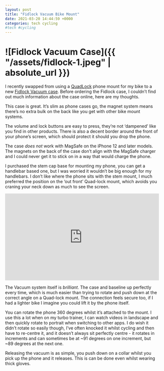 ```yaml
---
layout: post
title: "Fidlock Vacuum Bike Mount"
date: 2021-03-20 14:44:59 +0000
categories: tech cycling
#tech #cycling
---
```


# ![Fidlock Vacuum Case]({{ "/assets/fidlock-1.jpeg" | absolute_url }})

I recently swapped from using a [QuadLock](https://www.quadlockcase.co.uk/collections/shop-ride/products/iphone-bike-kit-all-devices) phone mount for my bike to a new [Fidlock Vacuum case](https://www.fidlock-bike.com/vacuum/). Before ordering the Fidlock case, I couldn’t find out much information about the case online, here are my thoughts.

This case is great. It’s slim as phone cases go, the magnet system means there’s no extra bulk on the back like you get with other bike mount systems.

The volume and lock buttons are easy to press, they’re not ‘dampened’ like you find in other products. There is also a decent border around the front of your phone’s screen, which should protect it should you drop the phone.

The case _does not_ work with MagSafe on the iPhone 12 and later models. The magnets on the back of the case don’t align with the MagSafe charger and I could never get it to stick on in a way that would charge the phone. 

I purchased the stem cap base for mounting my phone, you can get a handlebar based one, but I was worried it wouldn’t be big enough for my handlebars. I don’t like where the phone sits with the stem mount, I much preferred the position on the ‘out front’ Quad-lock mount, which avoids you craning your neck down as much to see the screen.

<div style="padding: 56.25% 0px 0px; position: relative;"><iframe style="position: absolute; top: 0px; left: 0px; width: 100%; height: 100%;" src="https://gfycat.com/ifr/arcticsaneacornweevil?controls=0&hd=1" frameborder="0" allow="accelerometer; autoplay; encrypted-media; gyroscope; picture-in-picture" allowfullscreen scrolling="auto" ></iframe></div>

The Vacuum system itself is _brilliant_. The case and baseline up perfectly every time, which is much easier than trying to rotate and push down at the correct angle on a Quad-lock mount.  The connection feels secure too, if I had a lighter bike I imagine you could lift it by the phone itself. 

You can rotate the phone 360 degrees whilst it’s attached to the mount. I use this a lot when on my turbo trainer, I can watch videos in landscape and then quickly rotate to portrait when switching to other apps. I do wish it didn’t rotate so easily though, I’ve often knocked it whilst cycling and then have to re-centre it, and it doesn’t always sit perfectly centre - it rotates in increments and can sometimes be at ~91 degrees on one increment, but ~89 degrees at the next one. 

Releasing the vacuum is as simple, you push down on a collar whilst you pick up the phone and it releases. This is can be done even whilst wearing thick gloves. 
